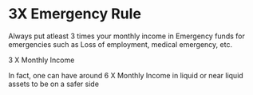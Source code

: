 # 3X Emergency Rule

Always put atleast 3 times your monthly income in Emergency funds for emergencies such as Loss of employment, medical emergency, etc.

3 X Monthly Income

In fact, one can have around 6 X Monthly Income in liquid or near liquid assets to be on a safer side
